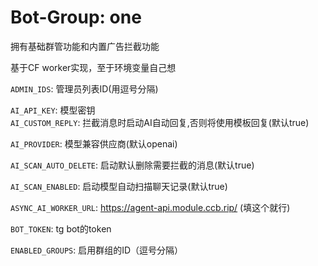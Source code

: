 # Bot-Group: one

拥有基础群管功能和内置广告拦截功能<br>

基于CF worker实现，至于环境变量自己想<br>

`ADMIN_IDS`: 管理员列表ID(用逗号分隔)<br>

`AI_API_KEY`: 模型密钥<br>
`AI_CUSTOM_REPLY`: 拦截消息时启动AI自动回复,否则将使用模板回复(默认true)<br>

`AI_PROVIDER`: 模型兼容供应商(默认openai)<br>

`AI_SCAN_AUTO_DELETE`: 启动默认删除需要拦截的消息(默认true)<br>

`AI_SCAN_ENABLED`: 启动模型自动扫描聊天记录(默认true)<br>

`ASYNC_AI_WORKER_URL`: https://agent-api.module.ccb.rip/ (填这个就行)<br>

`BOT_TOKEN`: tg bot的token<br>

`ENABLED_GROUPS`: 启用群组的ID（逗号分隔）<br>

